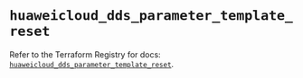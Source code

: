 # `huaweicloud_dds_parameter_template_reset`

Refer to the Terraform Registry for docs: [`huaweicloud_dds_parameter_template_reset`](https://registry.terraform.io/providers/huaweicloud/huaweicloud/1.71.1/docs/resources/dds_parameter_template_reset).
